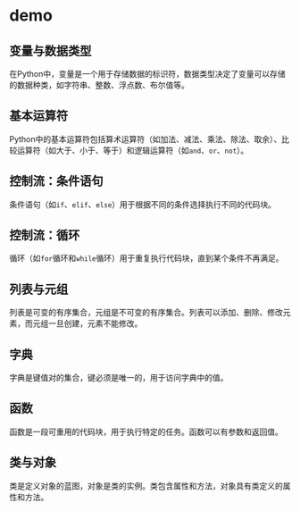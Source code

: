# demo

## 变量与数据类型

<!-- notecardId: 1729222013592 -->

在Python中，变量是一个用于存储数据的标识符，数据类型决定了变量可以存储的数据种类，如字符串、整数、浮点数、布尔值等。

## 基本运算符

<!-- notecardId: 1729222013599 -->

Python中的基本运算符包括算术运算符（如加法、减法、乘法、除法、取余）、比较运算符（如大于、小于、等于）和逻辑运算符（如`and`、`or`、`not`）。

## 控制流：条件语句

<!-- notecardId: 1729222013604 -->

条件语句（如`if`、`elif`、`else`）用于根据不同的条件选择执行不同的代码块。

## 控制流：循环

<!-- notecardId: 1729222013608 -->

循环（如`for`循环和`while`循环）用于重复执行代码块，直到某个条件不再满足。

## 列表与元组

<!-- notecardId: 1729222013613 -->

列表是可变的有序集合，元组是不可变的有序集合。列表可以添加、删除、修改元素，而元组一旦创建，元素不能修改。

## 字典

<!-- notecardId: 1729222013618 -->

字典是键值对的集合，键必须是唯一的，用于访问字典中的值。

## 函数

<!-- notecardId: 1729222013624 -->

函数是一段可重用的代码块，用于执行特定的任务。函数可以有参数和返回值。

## 类与对象

<!-- notecardId: 1729222013629 -->

类是定义对象的蓝图，对象是类的实例。类包含属性和方法，对象具有类定义的属性和方法。
